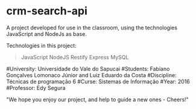 # crm-search-api

A project developed for use in the classroom, using the technologies JavaScript and NodeJs as base.

Technologies in this project:

>JavaScript
>NodeJS
>Restify
>Express
>MySQL

#University:
Universidade do Vale do Sapucai
#Students: 
Fabiano Gonçalves Lomonaco Júnior and Luiz Eduardo da Costa
#Discipline: 
Técnicas de programação 6
#Curse: 
Sistemas de Informação
#Year: 
2016
#Professor: 
Edy Segura

"We hope you enjoy our project, and help to guide a new ones - Cheers!"
